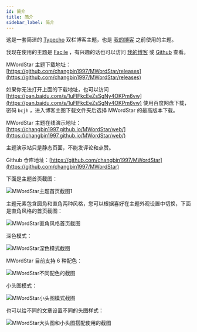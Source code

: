 ```yaml
---
id: 简介
title: 简介
sidebar_label: 简介
---
```


这是一套简洁的 [Typecho](https://typecho.org/) 双栏博客主题，也是 [我的博客](https://www.misterma.com/) 之前使用的主题。

我现在使用的主题是 [Facile](https://github.com/changbin1997/Facile) ，有兴趣的话也可以访问 [我的博客](https://www.misterma.com/) 或 [Github](https://github.com/changbin1997/Facile) 查看。

MWordStar 主题下载地址：[https://github.com/changbin1997/MWordStar/releases](https://github.com/changbin1997/MWordStar/releases)

如果你无法打开上面的下载地址，也可以访问 [https://pan.baidu.com/s/1uFlFkcEeZsSgNy4OKPm6vw](https://pan.baidu.com/s/1uFlFkcEeZsSgNy4OKPm6vw) 使用百度网盘下载，密码 `bcjh` ，进入博客主图下载文件夹后选择 MWordStar 的最高版本下载。

MWordStar 主题在线演示地址：[https://changbin1997.github.io/MWordStar/web/](https://changbin1997.github.io/MWordStar/web/)

主题演示站只是静态页面，不能发评论和点赞。

Github 仓库地址：[https://github.com/changbin1997/MWordStar](https://github.com/changbin1997/MWordStar)

下面是主题首页截图：

![MWordStar主题首页截图1](assets/home.png)

主题元素包含圆角和直角两种风格，您可以根据喜好在主题外观设置中切换，下面是直角风格的首页截图：

![MWordStar直角风格首页截图](assets/16043686924621.jpg)

深色模式：

![MWordStar深色模式截图](assets/dark-color.png)

MWordStar 目前支持 6 种配色：

![MWordStar不同配色的截图](assets/all-color.png)

小头图模式：

![MWordStar小头图模式截图](assets/mini-header-image.png)

也可以给不同的文章设置不同的头图样式：

![MWordStar大头图和小头图搭配使用的截图](assets/mini-header-image2.png)